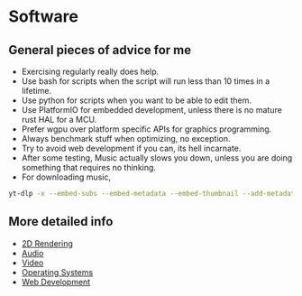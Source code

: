 # Software

## General pieces of advice for me

- Exercising regularly really does help.
- Use bash for scripts when the script will run less than 10 times in a lifetime.
- Use python for scripts when you want to be able to edit them.
- Use PlatformIO for embedded development, unless there is no mature rust HAL for a MCU.
- Prefer wgpu over platform specific APIs for graphics programming.
- Always benchmark stuff when optimizing, no exception.
- Try to avoid web development if you can, its hell incarnate.
- After some testing, Music actually slows you down, unless you are doing something that requires no thinking.
- For downloading music, 
```sh
yt-dlp -x --embed-subs --embed-metadata --embed-thumbnail --add-metadata "https://youtube.com/playlist?list=PLNPkZsUXzlEjvQemMGAnBifR4yNFO4dpb" -N 8 -I -1:-10:-1 --parse-metadata ":(?P<meta_synopsis>)"
```

## More detailed info

- [2D Rendering](./software/2d_rendering.md)
- [Audio](./software/audio.md)
- [Video](./software/video.md)
- [Operating Systems](./software/os.md)
- [Web Development](./software/web.md)
